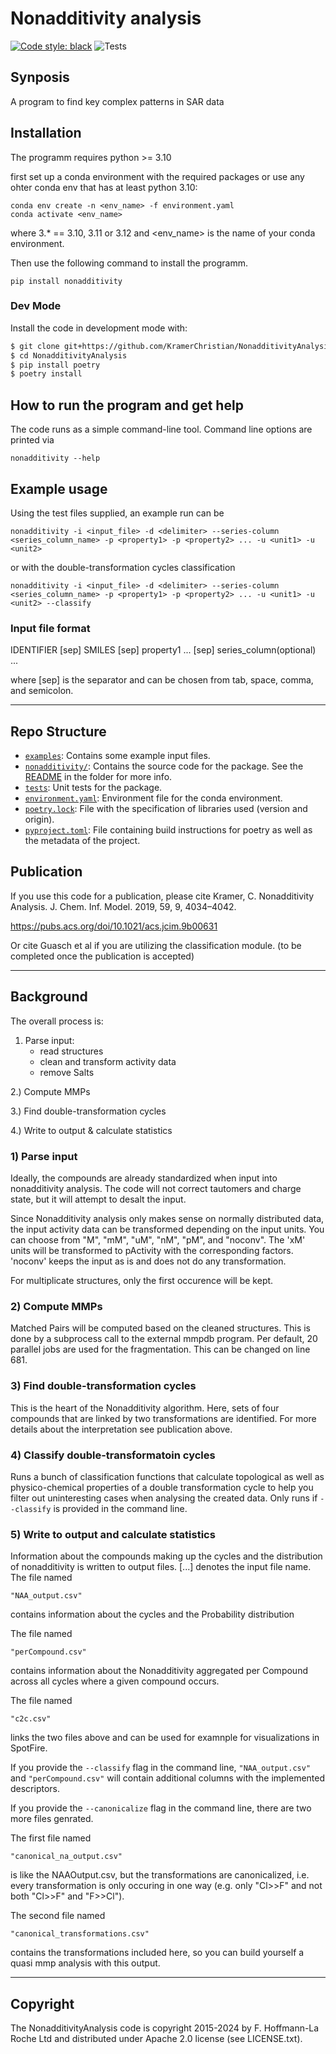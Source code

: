 # Nonadditivity analysis

[![Code style: black](https://img.shields.io/badge/code%20style-black-000000.svg)](https://github.com/psf/black)
![Tests](https://github.com/Roche/NonadditivityAnalysis/actions/workflows/CI.yml/badge.svg)

## Synposis

A program to find key complex patterns in SAR data

## Installation

The programm requires python >= 3.10

first set up a conda environment with the required packages or use any ohter conda env that has at least python 3.10:

```shell
conda env create -n <env_name> -f environment.yaml
conda activate <env_name>
```

where 3.* == 3.10, 3.11 or 3.12 and <env_name> is the name of your conda environment.


Then use the following command to install the programm.

```shell
pip install nonadditivity
```
### Dev Mode

Install the code in development mode with:

```bash
$ git clone git+https://github.com/KramerChristian/NonadditivityAnalysis.git
$ cd NonadditivityAnalysis
$ pip install poetry
$ poetry install
```

## How to run the program and get help

The code runs as a simple command-line tool. Command line options are printed via

```shell
nonadditivity --help
```

## Example usage

Using the test files supplied, an example run can be

```shell
nonadditivity -i <input_file> -d <delimiter> --series-column <series_column_name> -p <property1> -p <property2> ... -u <unit1> -u <unit2>
```
or with the double-transformation cycles classification

```shell
nonadditivity -i <input_file> -d <delimiter> --series-column <series_column_name> -p <property1> -p <property2> ... -u <unit1> -u <unit2> --classify
```

### Input file format

IDENTIFIER [sep] SMILES [sep] property1 ... [sep] series_column(optional)
...

where [sep] is the separator and can be chosen from tab, space, comma, and
semicolon.

------------------

## Repo Structure

- [`examples`](example/): Contains some example input files.
- [`nonadditivity/`](nonadditivity/): Contains the source code for the package. See the [README](nonadditivity/README.md) in the folder for more info.
- [`tests`](tests/): Unit tests for the package.
- [`environment.yaml`](environment.yaml): Environment file for the conda environment.
- [`poetry.lock`](poetry.lock): File with the specification of libraries used (version and origin).
- [`pyproject.toml`](pyproject.toml): File containing build instructions for poetry as well as the metadata of the project.

## Publication

If you use this code for a publication, please cite
Kramer, C. Nonadditivity Analysis. J. Chem. Inf. Model. 2019, 59, 9, 4034–4042.

<https://pubs.acs.org/doi/10.1021/acs.jcim.9b00631>

Or cite Guasch et al if you are utilizing the classification module. (to be completed once the publication is accepted)

------------------

## Background

The overall process is:

  1) Parse input:
     - read structures
     - clean and transform activity data
     - remove Salts

  2.) Compute MMPs

  3.) Find double-transformation cycles

  4.) Write to output & calculate statistics

### 1) Parse input

Ideally, the compounds are already standardized when input into nonadditivity
analysis. The code will not correct tautomers and charge state, but it will
attempt to desalt the input.

Since Nonadditivity analysis only makes sense on normally distributed data, the
input activity data can be transformed depending on the input units. You can choose
from "M", "mM", "uM", "nM", "pM", and "noconv". The 'xM' units will be transformed
to pActivity with the corresponding factors. 'noconv' keeps the input as is and does
not do any transformation.

For multiplicate structures, only the first occurence will be kept.

### 2) Compute MMPs

Matched Pairs will be computed based on the cleaned structures. This is done by a
subprocess call to the external mmpdb program. Per default, 20 parallel jobs are used
for the fragmentation. This can be changed on line 681.

### 3) Find double-transformation cycles

This is the heart of the Nonadditivity algorithm. Here, sets of four compounds that are
linked by two transformations are identified. For more details about the interpretation
see publication above.

### 4) Classify double-transformatoin cycles

Runs a bunch of classification functions that calculate topological as well as physico-chemical
properties of a double transformation cycle to help you filter out uninteresting cases when
analysing the created data. Only runs if `--classify` is provided in the command line.

### 5) Write to output and calculate statistics

Information about the compounds making up the cycles and the distribution of
nonadditivity is written to output files. [...] denotes the input file name.
The file named

`"NAA_output.csv"`

contains information about the cycles and the Probability distribution

The file named

`"perCompound.csv"`

contains information about the Nonadditivity aggregated per Compound across all cycles
where a given compound occurs.

The file named

`"c2c.csv"`

links the two files above and can be used for examnple for visualizations in SpotFire.

If you provide the `--classify` flag in the command line, `"NAA_output.csv"` and `"perCompound.csv"` will contain additional columns with the implemented descriptors.

If you provide the `--canonicalize` flag in the command line, there are two more files genrated.

The first file named

`"canonical_na_output.csv"`

is like the NAAOutput.csv, but the transformations are canonicalized, i.e. every transformation
is only occuring in one way (e.g. only "Cl>>F" and not both "Cl>>F" and "F>>Cl").

The second file named

`"canonical_transformations.csv"`

contains the transformations included here, so you can build yourself a quasi mmp analysis with this output.

------------------

## Copyright

The NonadditivityAnalysis code is copyright 2015-2024 by F. Hoffmann-La
Roche Ltd and distributed under Apache 2.0 license (see LICENSE.txt).
